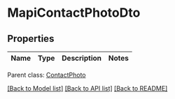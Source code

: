 # MapiContactPhotoDto

## Properties
Name | Type | Description | Notes
------------ | ------------- | ------------- | -------------

 Parent class: [ContactPhoto](ContactPhoto.md)

[[Back to Model list]](README.md#documentation-for-models) [[Back to API list]](README.md#documentation-for-api-endpoints) [[Back to README]](README.md)
